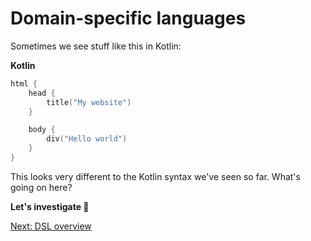 # Domain-specific languages
Sometimes we see stuff like this in Kotlin:

**Kotlin**
```kotlin
html {
    head {
        title("My website")
    }

    body {
        div("Hello world")
    }
}
```

This looks very different to the Kotlin syntax we've seen so far. What's going on here?

**Let's investigate 🔎**

[Next: DSL overview](05-01-dsl-overview.md)
